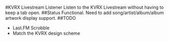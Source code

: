 #KVRX Livestream Listener
Listen to the KVRX Livestream without having to keep a tab open.
##Status
Functional. Need to add song/artist/album/album artwork display support.
##TODO
* Last.FM Scrobble
* Match the KVRX design scheme